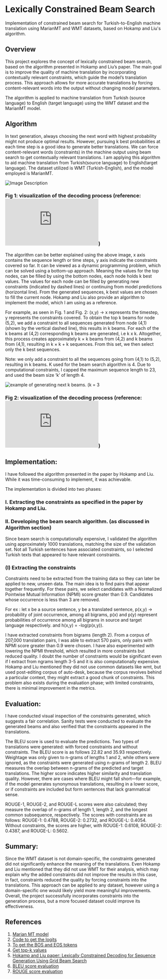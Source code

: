# Lexically Constrained Beam Search
Implementation of constrained beam search for Turkish-to-English machine translation using MarianMT and WMT datasets, based on Hokamp and Liu's algorithm.

## Overview
This project explores the concept of lexically constrained beam search, based on the algorithm presented in Hokamp and Liu’s paper. The main goal is to improve the quality of machine translation by incorporating contextually relevant constraints, which guide the model’s translation process. This approach allows for more accurate translations by forcing content-relevant words into the output without changing model parameters.

The algorithm is applied to machine translation from Turkish (source language) to English (target language) using the WMT dataset and the MarianMT model.

## Algorithm

In text generation, always choosing the next word with highest probability might not produce optimal results. However, pursuing k best probabilities at each time step is a good idea to generate better translations. We can force content-relevant words (constraints) in the machine output using beam search to get contextually relevant translations. I am applying this algorithm to aid machine translation from Turkish(source language) to English(target language). The dataset utilized is WMT (Turkish-English), and the model employed is MarianMT.

![Image Description](images/Visual_explanation_of_algorithm.png)
 
### Fig 1:  visualization of the decoding process (reference: ![Hokamp and liu Paper](https://aclanthology.org/P17-1141.pdf))

The algorithm can be better explained using the above image, x axis contains the sequence length or time steps, y axis indicate the constraints covered so far. It can be viewed as a dynamic programming problem, which can be solved using a bottom-up approach. Meaning the values for the top nodes, can be filled by using the bottom nodes, each node holds k best values. The values for each node can be filled by generating new constraints (indicated by dashed lines) or continuing from model predictions (horizontal line). From the generated sequences, k best values are chosen to fill the current node. Hokamp and Liu also provide an algorithm to implement the model, which I am using as a reference.

For example, as seen in Fig. 1 and Fig. 2:
(x,y) -> x represents the timestep, y represents the constraints covered. To obtain the top k beams for node (5,2), we add a constraint to all sequences generated from node (4,1) (shown by the vertical dashed line), this results in k beams. For each of the k beams at (4,2) corresponding k beams are generated, i.e k x k. Altogether, this process creates approximately k × k beams from (4,2) and k beams from (4,1), resulting in k × k + k sequences. From this set, we then select only the k best sequences.

Note: we only add a constraint to all the sequences going from (4,1) to (5,2), resulting in k beams. K used for the beam search algorithm is 4. Due to computational constraints, I capped the maximum sequence length to 23, and used the beam size ‘k’ of length 4.

![example of generating next k beams. (k = 3](images/example_generating_next_k_beams.png)

### Fig 2:  visualization of the decoding process (reference: ![Hokamp and liu Paper](https://aclanthology.org/P17-1141.pdf))

## Implementation:
I have followed the algorithm presented in the paper by Hokamp and Liu. While it was time-consuming to implement, it was achievable.

The implementation is divided into two phases:
### I. Extracting the constraints as specified in the paper by Hokamp and Liu.
### II. Developing the beam search algorithm. (as discussed in Algorithm section)

Since beam search is computationally expensive, I validated the algorithm using approximately 1000 translations, matching the size of the validation set. Not all Turkish sentences have associated constraints, so I selected Turkish texts that appeared to have relevant constraints.

### (I) Extracting the constraints
Constraints need to be extracted from the training data so they can later be applied to new, unseen data. The main idea is to find pairs that appear together frequently. For these pairs, we select candidates with a Normalized Pointwise Mutual Information (NPMI) score greater than
0.9. Candidates whose occurrence is less than 3 are removed. 

For ex : let x be a source sentence, y be a translated sentence, p(x,y) -> probability of joint occurrence, among all bigrams, p(x) and p(y) represent probabilities of occurrence among all bigrams in source and target language respectively. and h(x,y) = -log(p(x,y)).

I have extracted constraints from bigrams (length 2). From a corpus of 207,000 translation pairs, I was able to extract 570 pairs, only pairs with NPMI score greater than 0.9 were chosen. I have also experimented with lowering the NPMI threshold, which resulted in more constraints but reduced
quality. I doubt the number of constraints would be significant even if I extract from ngrams length 3-5 and it is also computationally expensive. Hokamp and Liu mentioned they did not use common datasets like wmt, but used post-editing corpus of auto-desk, because the corpus revolves behind a particular context, they might extract a good chunk of constraints. This problem also exists during the evaluation phase; with limited constraints, there is minimal improvement in the metrics.

## Evaluation:
I have conducted visual inspection of the constraints generated, which suggests a fair correlation. Sanity tests were conducted to evaluate the generated beams and also verified that the constraints appeared in the translations. 

The BLEU score is used to evaluate the predictions. Two types of translations were generated: with forced constraints and without constraints. The BLEU score is as follows 22.82 and 35.93 respectively. Weightage was only given to n-grams of lengths 1 and 2, while others were ignored, as the constraints were generated using n-grams of length 2. BLEU measures the overlap between n-grams of the predicted and target translations. The higher score indicates higher similarity and translation quality. However, there are cases where BLEU might fall short—for example, if the model generates synonymous translations, resulting in a lower score, or if constraints are included but form sentences that lack grammatical sense.

ROUGE-1, ROUGE-2, and ROUGE-L scores were also calculated; they measure the overlap of n-grams of length 1, length 2, and the longest common subsequence, respectively. The scores with constraints are as follows: ROUGE-1: 0.4788, ROUGE-2: 0.2732, and ROUGE-L: 0.4054. Without constraints, the scores are higher, with ROUGE-1: 0.6108, ROUGE-2: 0.4387, and ROUGE-L: 0.5602.

## Summary:
Since the WMT dataset is not domain-specific, the constraints generated did not significantly enhance the meaning of the translations. Even Hokamp and Liu mentioned that they did not use WMT for their analysis, which may explain why the added constraints did not improve the results in this case, in fact, constraints reduced the quality by forcing constraints into the translations. This approach can be applied to any dataset, however using a domain-specific one would likely yield more meaningful improvements. Overall, the project successfully incorporates constraints into the generation process, but a more focused dataset could improve its effectiveness.

## References

1. [Marian MT model](https://huggingface.co/docs/transformers/model_doc/marian)
2. [Code to get the logits](https://huggingface.co/docs/transformers/main_classes/output)
3. [To get the BOS and EOS tokens](https://huggingface.co/docs/transformers/main_classes/configuration#transformers.PretrainedConfig.decoder_start_token_id)
4. [Get top-k values](https://pytorch.org/docs/stable/generated/torch.topk.html)
5. [Hokamp and Liu paper: Lexically Constrained Decoding for Sequence Generation Using Grid Beam Search](https://arxiv.org/pdf/1704.07138)
6. [BLEU score evaluation](https://www.nltk.org/api/nltk.translate.bleu_score.html)
7. [ROUGE score evaluation](https://huggingface.co/spaces/evaluate-metric/rouge/blob/main/README.md)
